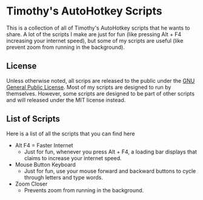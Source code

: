 # Timothy's AutoHotkey Scripts

This is a collection of all of Timothy's AutoHotkey scripts that he wants to share. A lot of the scripts I make are just for fun (like pressing Alt + F4 increasing your internet speed), but some of my scripts are useful (like prevent zoom from running in the background).

## License

Unless otherwise noted, all scrips are released to the public under the [GNU General Public License](https://github.com/timothymhuang/AutoHotkey/blob/main/LICENSE). Most of my scripts are designed to run by themselves. However, some scripts are designed to be part of other scripts and will released under the MIT license instead.

## List of Scripts

Here is a list of all the scripts that you can find here

- Alt F4 = Faster Internet
  - Just for fun, whenever you press Alt + F4, a loading bar displays that claims to increase your internet speed.
- Mouse Button Keyboard
  - Just for fun, use your mouse forward and backward buttons to cycle through letters and type words.
- Zoom Closer
  - Prevents zoom from running in the background.

